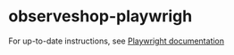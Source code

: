 # observeshop-playwrigh

For up-to-date instructions, see [Playwright documentation](https://playwright.dev)
